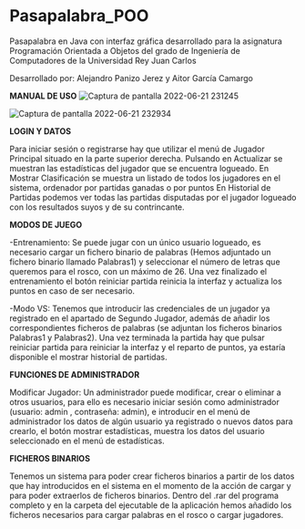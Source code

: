 # Pasapalabra_POO
Pasapalabra en Java con interfaz gráfica desarrollado para la asignatura Programación Orientada a Objetos del grado de Ingeniería de Computadores de la Universidad Rey Juan Carlos

Desarrollado por: Alejandro Panizo Jerez y Aitor García Camargo


****MANUAL DE USO****
![Captura de pantalla 2022-06-21 231245](https://user-images.githubusercontent.com/98469786/174898434-18fdc63a-bde4-4c3e-b0b7-0a1a9260ea30.png)

![Captura de pantalla 2022-06-21 232934](https://user-images.githubusercontent.com/98469786/174900537-9e361982-b3ee-432c-89dc-f6c893a3aeb6.png)

**LOGIN Y DATOS**

Para iniciar sesión o registrarse hay que utilizar el menú de Jugador Principal situado en la parte superior derecha. 
Pulsando en Actualizar se muestran las estadísticas del jugador que se encuentra logueado.
En Mostrar Clasificación se muestra un listado de todos los jugadores en el sistema, ordenador por partidas ganadas o por puntos
En Historial de Partidas podemos ver todas las partidas disputadas por el jugador logueado con los resultados suyos y de su contrincante.

**MODOS DE JUEGO**

-Entrenamiento: Se puede jugar con un único usuario logueado, es necesario cargar un fichero binario de palabras (Hemos adjuntado un fichero binario llamado Palabras1) y seleccionar el número de letras que queremos para el rosco, con un máximo de 26. Una vez finalizado el entrenamiento el botón reiniciar partida reinicia la interfaz y actualiza los puntos en caso de ser necesario.

-Modo VS: Tenemos que introducir las credenciales de un jugador ya registrado en el apartado de Segundo Jugador, además de añadir los correspondientes ficheros de palabras (se adjuntan los ficheros binarios Palabras1 y Palabras2). Una vez terminada la partida hay que pulsar reiniciar partida para reiniciar la interfaz y el reparto de puntos, ya estaría disponible el mostrar historial de partidas.


**FUNCIONES DE ADMINISTRADOR**

Modificar Jugador: Un administrador puede modificar, crear o eliminar a otros usuarios, para ello es necesario iniciar sesión como administrador (usuario: admin , contraseña: admin), e introducir en el menú de administrador los datos de algún usuario ya registrado o nuevos datos para crearlo, el botón mostrar estadísticas, muestra los datos del usuario seleccionado en el menú de estadísticas.

**FICHEROS BINARIOS**

Tenemos un sistema para poder crear ficheros binarios a partir de los datos que hay introducidos en el sistema en el momento de la acción de cargar y para poder extraerlos de ficheros binarios. Dentro del .rar del programa completo y en la carpeta del ejecutable de la aplicación hemos añadido los ficheros necesarios para cargar palabras en el rosco o cargar jugadores.

